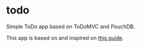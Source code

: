 # todo

Simple ToDo app based on ToDoMVC and PouchDB.

This app is based on and inspired on [this guide](https://pouchdb.com/getting-started.html).
